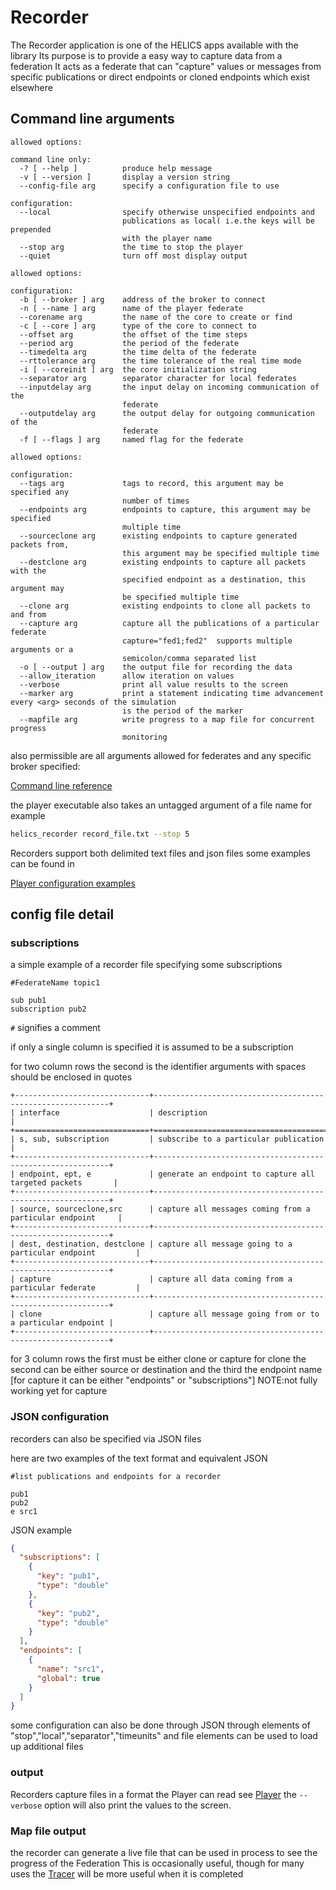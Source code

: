 # Recorder

The Recorder application is one of the HELICS apps available with the library
Its purpose is to provide a easy way to capture data from a federation
It acts as a federate that can "capture" values or messages from specific publications
or direct endpoints or cloned endpoints which exist elsewhere

## Command line arguments

```text
allowed options:

command line only:
  -? [ --help ]          produce help message
  -v [ --version ]       display a version string
  --config-file arg      specify a configuration file to use

configuration:
  --local                specify otherwise unspecified endpoints and
                         publications as local( i.e.the keys will be prepended
                         with the player name
  --stop arg             the time to stop the player
  --quiet                turn off most display output

allowed options:

configuration:
  -b [ --broker ] arg    address of the broker to connect
  -n [ --name ] arg      name of the player federate
  --corename arg         the name of the core to create or find
  -c [ --core ] arg      type of the core to connect to
  --offset arg           the offset of the time steps
  --period arg           the period of the federate
  --timedelta arg        the time delta of the federate
  --rttolerance arg      the time tolerance of the real time mode
  -i [ --coreinit ] arg  the core initialization string
  --separator arg        separator character for local federates
  --inputdelay arg       the input delay on incoming communication of the
                         federate
  --outputdelay arg      the output delay for outgoing communication of the
                         federate
  -f [ --flags ] arg     named flag for the federate

allowed options:

configuration:
  --tags arg             tags to record, this argument may be specified any
                         number of times
  --endpoints arg        endpoints to capture, this argument may be specified
                         multiple time
  --sourceclone arg      existing endpoints to capture generated packets from,
                         this argument may be specified multiple time
  --destclone arg        existing endpoints to capture all packets with the
                         specified endpoint as a destination, this argument may
                         be specified multiple time
  --clone arg            existing endpoints to clone all packets to and from
  --capture arg          capture all the publications of a particular federate
                         capture="fed1;fed2"  supports multiple arguments or a
                         semicolon/comma separated list
  -o [ --output ] arg    the output file for recording the data
  --allow_iteration      allow iteration on values
  --verbose              print all value results to the screen
  --marker arg           print a statement indicating time advancement     every <arg> seconds of the simulation
                         is the period of the marker
  --mapfile arg          write progress to a map file for concurrent progress
                         monitoring

```

also permissible are all arguments allowed for federates and any specific broker specified:

[Command line reference](cmdArgs.html)

the player executable also takes an untagged argument of a file name for example

```bash
helics_recorder record_file.txt --stop 5
```

Recorders support both delimited text files and json files some examples can be found in

[Player configuration examples](https://github.com/GMLC-TDC/HELICS/tree/master/tests/helics/apps/test_files)

## config file detail

### subscriptions

a simple example of a recorder file specifying some subscriptions

```text
#FederateName topic1

sub pub1
subscription pub2
```

`#` signifies a comment

if only a single column is specified it is assumed to be a subscription

for two column rows the second is the identifier
arguments with spaces should be enclosed in quotes

```{eval-rst}
+------------------------------+------------------------------------------------------------+
| interface                    | description                                                |
+==============================+============================================================+
| s, sub, subscription         | subscribe to a particular publication                      |
+------------------------------+------------------------------------------------------------+
| endpoint, ept, e             | generate an endpoint to capture all targeted packets       |
+------------------------------+------------------------------------------------------------+
| source, sourceclone,src      | capture all messages coming from a particular endpoint     |
+------------------------------+------------------------------------------------------------+
| dest, destination, destclone | capture all message going to a particular endpoint         |
+------------------------------+------------------------------------------------------------+
| capture                      | capture all data coming from a particular federate         |
+------------------------------+------------------------------------------------------------+
| clone                        | capture all message going from or to a particular endpoint |
+------------------------------+------------------------------------------------------------+
```

for 3 column rows the first must be either clone or capture
for clone the second can be either source or destination and the third the endpoint name
\[for capture it can be either "endpoints" or "subscriptions"\] NOTE:not fully working yet for capture

### JSON configuration

recorders can also be specified via JSON files

here are two examples of the text format and equivalent JSON

```text
#list publications and endpoints for a recorder

pub1
pub2
e src1
```

JSON example

```json
{
  "subscriptions": [
    {
      "key": "pub1",
      "type": "double"
    },
    {
      "key": "pub2",
      "type": "double"
    }
  ],
  "endpoints": [
    {
      "name": "src1",
      "global": true
    }
  ]
}
```

some configuration can also be done through JSON through elements of "stop","local","separator","timeunits"
and file elements can be used to load up additional files

### output

Recorders capture files in a format the Player can read see [Player](Player)
the `--verbose` option will also print the values to the screen.

### Map file output

the recorder can generate a live file that can be used in process to see the progress of the Federation
This is occasionally useful, though for many uses the [Tracer](Tracer) will be more useful when it is completed

